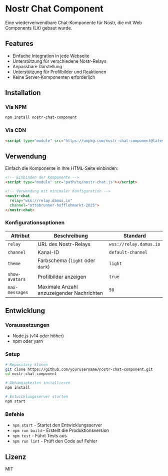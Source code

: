 # Nostr Chat Component

Eine wiederverwendbare Chat-Komponente für Nostr, die mit Web Components (Lit) gebaut wurde.

## Features

- Einfache Integration in jede Webseite
- Unterstützung für verschiedene Nostr-Relays
- Anpassbare Darstellung
- Unterstützung für Profilbilder und Reaktionen
- Keine Server-Komponenten erforderlich

## Installation

### Via NPM

```bash
npm install nostr-chat-component
```

### Via CDN

```html
<script type="module" src="https://unpkg.com/nostr-chat-component@latest/dist/nostr-chat.min.js"></script>
```

## Verwendung

Einfach die Komponente in Ihre HTML-Seite einbinden:

```html
<!-- Einbinden der Komponente -->
<script type="module" src="path/to/nostr-chat.js"></script>

<!-- Verwendung mit minimaler Konfiguration -->
<nostr-chat 
  relay="wss://relay.damus.io" 
  channel="ottobrunner-hofflohmarkt-2025">
</nostr-chat>
```

### Konfigurationsoptionen

| Attribut | Beschreibung | Standard |
|----------|--------------|----------|
| `relay` | URL des Nostr-Relays | `wss://relay.damus.io` |
| `channel` | Kanal-ID | `default-channel` |
| `theme` | Farbschema (`light` oder `dark`) | `light` |
| `show-avatars` | Profilbilder anzeigen | `true` |
| `max-messages` | Maximale Anzahl anzuzeigender Nachrichten | `50` |

## Entwicklung

### Voraussetzungen

- Node.js (v14 oder höher)
- npm oder yarn

### Setup

```bash
# Repository klonen
git clone https://github.com/yourusername/nostr-chat-component.git
cd nostr-chat-component

# Abhängigkeiten installieren
npm install

# Entwicklungsserver starten
npm start
```

### Befehle

- `npm start` - Startet den Entwicklungsserver
- `npm run build` - Erstellt die Produktionsversion
- `npm test` - Führt Tests aus
- `npm run lint` - Prüft den Code auf Fehler

## Lizenz

MIT
